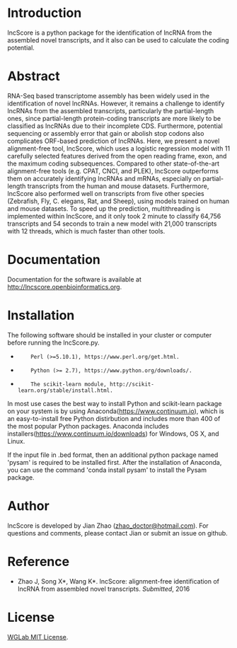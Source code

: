 # Introduction

lncScore is a python package for the identification of lncRNA from the assembled novel transcripts, and it also can be used to calculate the coding potential.

# Abstract

RNA-Seq based transcriptome assembly has been widely used in the identification of novel lncRNAs. However, it remains a challenge to identify lncRNAs from the assembled transcripts, particularly the partial-length ones, since partial-length protein-coding transcripts are more likely to be classified as lncRNAs due to their incomplete CDS. Furthermore, potential sequencing or assembly error that gain or abolish stop codons also complicates ORF-based prediction of lncRNAs. Here, we present a novel alignment-free tool, lncScore, which uses a logistic regression model with 11 carefully selected features derived from the open reading frame, exon, and the maximum coding subsequences. Compared to other state-of-the-art alignment-free tools (e.g. CPAT, CNCI, and PLEK), lncScore outperforms them on accurately identifying lncRNAs and mRNAs, especially on partial-length transcripts from the human and mouse datasets. Furthermore, lncScore also performed well on transcripts from five other species (Zebrafish, Fly, C. elegans, Rat, and Sheep), using models trained on human and mouse datasets. To speed up the prediction, multithreading is implemented within lncScore, and it only took 2 minute to classify 64,756 transcripts and 54 seconds to train a new model with 21,000 transcripts with 12 threads, which is much faster than other tools.

# Documentation

Documentation for the software is available at http://lncscore.openbioinformatics.org.

# Installation

The following software should be installed in your cluster or computer before running the lncScore.py.

*         Perl (>=5.10.1), https://www.perl.org/get.html.
*         Python (>= 2.7), https://www.python.org/downloads/.
*         The scikit-learn module, http://scikit-learn.org/stable/install.html.

In most use cases the best way to install Python and scikit-learn package on your system is by using Anaconda(https://www.continuum.io), which is an easy-to-install free Python distirbution and includes more than 400 of the most popular Python packages. Anaconda includes installers(https://www.continuum.io/downloads) for Windows, OS X, and Linux.

If the input file in .bed format, then an additional python package named 'pysam' is required to be installed first. After the installation of Anaconda, you can use the command 'conda install pysam' to install the Pysam package.

# Author

lncScore is developed by Jian Zhao (zhao_doctor@hotmail.com). For questions and comments, please contact Jian or submit an issue on github.

# Reference

- Zhao J, Song X\*, Wang K\*. lncScore: alignment-free identification of lncRNA from assembled novel transcripts. *Submitted*, 2016

# License

[WGLab MIT License](http://wglab.mit-license.org).
